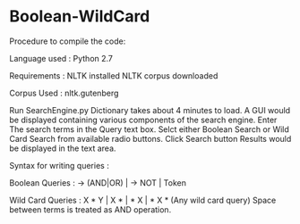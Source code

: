 # Boolean-WildCard
Procedure to compile the code:

Language used 	: Python 2.7

Requirements 	: NLTK installed
	          NLTK corpus downloaded

Corpus Used	: nltk.gutenberg


Run SearchEngine.py
Dictionary takes about 4 minutes to load.
A GUI would be displayed containing various components of the search engine.
Enter The search terms in the Query text box.
Selct either Boolean Search or Wild Card Search from available radio buttons.
Click Search button
Results would be displayed in the text area.

Syntax for writing queries :

Boolean Queries	  : <Query> -> <A> (AND|OR) <Query> | <A>
		        <A> -> NOT <A> | Token

Wild Card Queries : X * Y | X * | * X | * X * (Any wild card query)
		    Space between terms is treated as AND operation.
